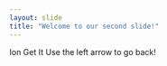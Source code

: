 ```yaml
---
layout: slide
title: "Welcome to our second slide!"
---
```

Ion Get It
Use the left arrow to go back!
